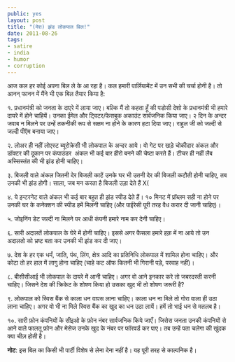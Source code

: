 ```yaml
---
public: yes
layout: post
title: "(मेरा) झंड लोकपाल बिल!"
date: 2011-08-26
tags:
- satire
- india
- humor
- corruption
---
```


आज कल हर कोई अपना बिल ले के आ रहा है। कल हमारी पार्लियामेंट में उन सभी की चर्चा होनी है। तो आनन् फानन में मैंने भी एक बिल तैयार किया है:

१. प्रधानमंत्री को जनता के दाएरे में लाया जाए। बल्कि मैं तो कहता हूँ की पडोसी देशो के प्रधानमंत्री भी हमारे दायरे में होने चाहियें। उनका ईमेल और ट्विटर/फेसबुक अकाउंट सार्वजनिक किया जाए। २ दिन के अन्दर जवाब न मिलने पर उन्हें तकनीकी रूप से सक्षम ना होने के कारण हटा दिया जाए। राहुल जी को जल्दी से जल्दी पीऍम बनाया जाए।

२. लोअर ही नहीं लोएस्ट ब्यूरोक्रेसी भी लोकपाल के अन्दर आये। वो गेट पर खड़े चोकीदार अंकल और डॉक्टर की दूकान पर कंपाउंडर  अंकल भी कई बार हीरो बनने की चेष्टा करते हैं। टीचर ही नहीं लैब अस्सिस्तंत की भी झंड होनी चाहिए।

३. बिजली वाले अंकल जितनी देर बिजली काटें उनके घर भी उतनी देर की बिजली कटौती होनी चाहिए, तब उनकी भी झंड होगी। साला, जब मन करता है बिजली उड़ा देते हैं X(

४. ये इन्टरनेट वाले अंकल भी कई बार बहुत ही झंड स्पीड देते हैं। १० मिनट में प्रॉब्लम सही ना होने पर उनकी घर के कनेक्शन की स्पीड हमें मिलनी चाहिए (और पाईरेसी पूरी तरह वैध करार दी जानी चाहिए)।

५. जोइनिंग डेट जल्दी ना मिलने पर आधी कंपनी हमारे नाम कर देनी चाहिए।

६. सारी अदालतें लोकपाल के घेरे में होनी चाहिए। इससे अगर फैसला हमारे हक़ में ना आये तो उन अदालतो को भ्रष्ट बता कर उनकी भी झंड कर दी जाए।

७. देश के हर एक धर्मं, जाति, पंथ, लिंग, क्षेत्र आदि का प्रतिनिधि लोकपाल में शामिल होना चाहिए। और कोटा तो हर हाल में लागु होना चाहिए (चाहे कट ऑफ कितनी भी गिरानी पड़े, परवाह नहीं)।

८. बीसीसीआई भी लोकपाल के दायरे में आनी चाहिए। अगर वो आने इनकार करे तो जबरदस्ती करनी चाहिए। जिसने देश की क्रिकेट के शोषण किया हो उसका खुद भी तो शोषण जरूरी है?

९. लोकपाल को स्विस बैंक से काला धन वापस लाना चाहिए। काला धन ना मिले तो गोरा वाला ही उठा लाना चाहिए। अगर वो भी ना मिले स्विस बैंक का खुद का धन उठा लायें। हमें तो भाई धन से मतलब है।

१०. सारी फ़ोन कंपनियों के सीइओ के फ़ोन नंबर सार्वजनिक किये जाएँ। जिसेस जनता उनकी कंपनियों से आने वाले फालतू फ़ोन और मेसेज उनके खुद के नंबर पर फॉरवर्ड कर पाए। तब उन्हें पता चलेगा की खुंदक क्या चीज़ होती है।

**नोट**: इस बिल का किसी भी पार्टी विशेष से लेना देना नहीं है। यह पूरी तरह से काल्पनिक है।
